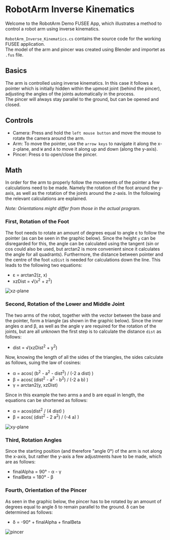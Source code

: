 # RobotArm Inverse Kinematics
Welcome to the RobotArm Demo FUSEE App, which illustrates a method to control a robot arm using inverse kinematics.

`RobotArm_Inverse_Kinematics.cs` contains the source code for the working FUSEE application.  
The model of the arm and pincer was created using Blender and importet as `.fus` file.

## Basics
The arm is controlled using inverse kinematics. In this case it follows a pointer which is initially hidden within the upmost joint (behind the pincer), adjusting the angles of the joints automatically in the process.  
The pincer will always stay parallel to the ground, but can be opened and closed.

## Controls
* Camera: Press and hold the `left mouse button` and move the mouse to rotate the camera around the arm.
* Arm: To move the pointer, use the `arrow keys` to navigate it along the x-z-plane, and `W` and `A` to move it along up and down (along the y-axis).
* Pincer: Press `O` to open/close the pincer.

## Math
In order for the arm to properly follow the movements of the pointer a few calculations need to be made. Namely the rotation of the foot around the y-axis, as well as the rotation of the joints around the z-axis. In the following the relevant calculations are explained.  

*Note: Orientations might differ from those in the actual program.*

### First, Rotation of the Foot
The foot needs to rotate an amount of degrees equal to angle &epsilon; to follow the pointer (as can be seen in the graphic below). Since the height `y` can be disregarded for this, the angle can be calculated using the tangent (sin or cos could also be used, but arctan2 is more convenient since it calculates the angle for all quadrants). Furthermore, the distance between pointer and the centre of the foot `xzDist` is needed for calculations down the line. This leads to the following two equations:  

* &epsilon; = arctan2(z, x)
* xzDist = &radic;(x<sup>2</sup> + z<sup>2</sup>)

![xz-plane](art/xz-plane.png "xz-plane")

### Second, Rotation of the Lower and Middle Joint
The two arms of the robot, together with the vector between the base and the pointer, form a triangle (as shown in the graphic below). Since the inner angles &alpha; and &beta;, as well as the angle &gamma; are required for the rotation of the joints, but are all unknown the first step is to calculate the distance `dist` as follows:

* dist = &radic;(xzDist<sup>2</sup> + y<sup>2</sup>) 

Now, knowing the length of all the sides of the triangles, the sides calculate as follows, suing the law of cosines:
* &alpha; = acos( (b<sup>2</sup> - a<sup>2</sup> - dist<sup>2</sup>) / (-2 a dist) )
* &beta; = acos( (dist<sup>2</sup> - a<sup>2</sup> - b<sup>2</sup>) / (-2 a b) )
* &gamma; = arctan2(y, xzDist)

Since in this example the two arms a and b are equal in length, the equations can be shortened as follows:
* &alpha; = acos(dist<sup>2</sup> / (4 dist) )
* &beta; = acos( (dist<sup>2</sup> - 2 a<sup>2</sup>) / (-4 a) )

![xy-plane](art/xy-plane.png "xy-plane")

### Third, Rotation Angles
Since the starting position (and therefore "angle 0°) of the arm is not along the x-axis, but rather the y-axis a few adjustments have to be made, which are as follows:
* finalAlpha = 90° - &alpha; - &gamma;
* finalBeta = 180° - &beta;

### Fourth, Orientation of the Pincer
As seen in the graphic below, the pincer has to be rotated by an amount of degrees equal to angle &delta; to remain parallel to the ground. &delta; can be determined as follows:
* &delta; = -90° + finalAlpha + finalBeta

![pincer](art/pincer.png "pincer")
